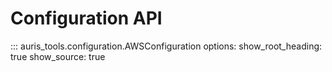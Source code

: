# Configuration API

::: auris_tools.configuration.AWSConfiguration
    options:
      show_root_heading: true
      show_source: true
